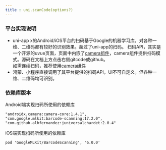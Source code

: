 ```yaml
---
title : uni.scanCode(options?)
---
```


<!-- ## uni.scanCode(options?) @scancode -->

<!-- UTSAPIJSON.scanCode.name -->

<!-- UTSAPIJSON.scanCode.description -->

<!-- UTSAPIJSON.scanCode.compatibility -->

<!-- UTSAPIJSON.scanCode.param -->

<!-- UTSAPIJSON.scanCode.returnValue -->

<!-- UTSAPIJSON.scanCode.example -->

<!-- UTSAPIJSON.scanCode.tutorial -->

<!-- UTSAPIJSON.general_type.name -->

<!-- UTSAPIJSON.general_type.param -->

### 平台实现说明
- uni-app x的Android/iOS平台的扫码基于Google的机器学习库，对各种一维、二维码都有较好的识别效果。超过了uni-app的扫码。
	扫码API，其实是一个开源的uvue页面，页面中内嵌了[camera组件](../component/camera.md)，camera组件提供扫码模式。源码在文档上方点击右侧gitcode或github。\
	如需连续扫码，推荐使用[camera组件](../component/camera.md)
- 鸿蒙、小程序直接调用了其平台提供的扫码API，UI不可自定义。但各种一维、二维码均可识别。

### 依赖库版本

Android端实现扫码所使用的依赖库
```
"androidx.camera:camera-core:1.4.1",
"com.google.mlkit:barcode-scanning:17.2.0",
"com.github.albfernandez:juniversalchardet:2.0.4"
```
iOS端实现扫码所使用的依赖库
```
pod 'GoogleMLKit/BarcodeScanning', '6.0.0'
```
